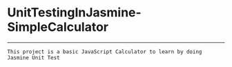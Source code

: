 # UnitTestingInJasmine-SimpleCalculator
---
``
This project is a basic JavaScript Calculator to learn by doing Jasmine Unit Test
``
